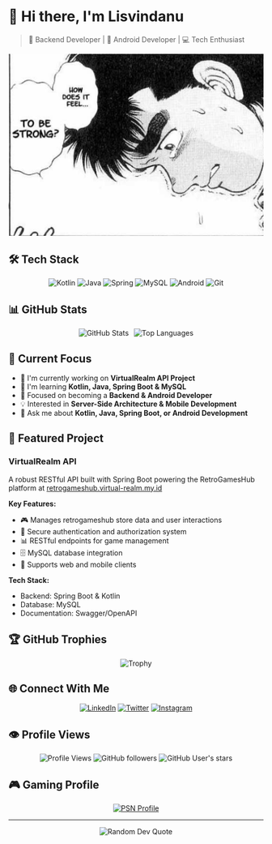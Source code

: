 # 👋 Hi there, I'm Lisvindanu
> 🚀 Backend Developer | 📱 Android Developer | 💻 Tech Enthusiast

<div align="center">
  <img src="https://github.com/Lisvindanu/Lisvindanu/blob/main/Screenshot%202024-12-04%20044606.png" alt="Profile Banner" width="800"/>
</div>

## 🛠️ Tech Stack
<div align="center">
  
![Kotlin](https://img.shields.io/badge/Kotlin-7F52FF?style=for-the-badge&logo=kotlin&logoColor=white)
![Java](https://img.shields.io/badge/Java-ED8B00?style=for-the-badge&logo=java&logoColor=white)
![Spring](https://img.shields.io/badge/Spring-6DB33F?style=for-the-badge&logo=spring&logoColor=white)
![MySQL](https://img.shields.io/badge/MySQL-00000F?style=for-the-badge&logo=mysql&logoColor=white)
![Android](https://img.shields.io/badge/Android-3DDC84?style=for-the-badge&logo=android&logoColor=white)
![Git](https://img.shields.io/badge/Git-F05032?style=for-the-badge&logo=git&logoColor=white)

</div>

## 📊 GitHub Stats

<div align="center" style="display: flex; justify-content: center; gap: 10px; flex-wrap: wrap;">
  <span>
    <img src="https://github-readme-stats.vercel.app/api?username=Lisvindanu&show_icons=true&theme=tokyonight" alt="GitHub Stats" />
  </span>
  <span>
    <img src="https://github-readme-stats.vercel.app/api/top-langs/?username=Lisvindanu&layout=compact&theme=tokyonight" alt="Top Languages" />
  </span>
</div>

## 🎯 Current Focus
- 🔭 I'm currently working on **VirtualRealm API Project**
- 🌱 I'm learning **Kotlin, Java, Spring Boot & MySQL**
- 🎯 Focused on becoming a **Backend & Android Developer**
- 💡 Interested in **Server-Side Architecture & Mobile Development**
- 💬 Ask me about **Kotlin, Java, Spring Boot, or Android Development**

## 🚀 Featured Project
### VirtualRealm API
A robust RESTful API built with Spring Boot powering the RetroGamesHub platform at [retrogameshub.virtual-realm.my.id](https://retrogameshub.virtual-realm.my.id/)

**Key Features:**
- 🎮 Manages retrogameshub store data and user interactions
- 🔐 Secure authentication and authorization system
- 📊 RESTful endpoints for game management
- 🗄️ MySQL database integration
- 📱 Supports web and mobile clients

**Tech Stack:**
- Backend: Spring Boot & Kotlin
- Database: MySQL
- Documentation: Swagger/OpenAPI

## 🏆 GitHub Trophies
<div align="center">
  
![Trophy](https://github-profile-trophy.vercel.app/?username=Lisvindanu&theme=tokyonight&row=1)

</div>

## 🌐 Connect With Me
<div align="center">
  
[![LinkedIn](https://img.shields.io/badge/LinkedIn-0077B5?style=for-the-badge&logo=linkedin&logoColor=white)](https://linkedin.com/in/yourprofile)
[![Twitter](https://img.shields.io/badge/Twitter-1DA1F2?style=for-the-badge&logo=twitter&logoColor=white)](https://twitter.com/yourprofile)
[![Instagram](https://img.shields.io/badge/Instagram-E4405F?style=for-the-badge&logo=instagram&logoColor=white)](https://instagram.com/yourprofile)

</div>

## 👁️ Profile Views

<div align="center">
  
![Profile Views](https://komarev.com/ghpvc/?username=Lisvindanu&color=blue&style=flat-square)
![GitHub followers](https://img.shields.io/github/followers/Lisvindanu?style=social)
![GitHub User's stars](https://img.shields.io/github/stars/Lisvindanu?style=social)

</div>

## 🎮 Gaming Profile

<div align="center">
  
[![PSN Profile](https://card.psnprofiles.com/1/Lisvindanu-.png)](https://psnprofiles.com/Lisvindanu-)

</div>

---
<div align="center">
  <img src="https://quotes-github-readme.vercel.app/api?type=horizontal&theme=tokyonight" alt="Random Dev Quote"/>
</div>
